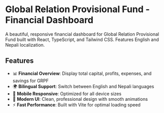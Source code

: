 # Global Relation Provisional Fund - Financial Dashboard

A beautiful, responsive financial dashboard for Global Relation Provisional Fund built with React, TypeScript, and Tailwind CSS. Features English and Nepali localization.

## Features

- 📊 **Financial Overview**: Display total capital, profits, expenses, and savings for GRPF
- 🌍 **Bilingual Support**: Switch between English and Nepali languages
- 📱 **Mobile Responsive**: Optimized for all device sizes
- 🎨 **Modern UI**: Clean, professional design with smooth animations
- ⚡ **Fast Performance**: Built with Vite for optimal loading speed
